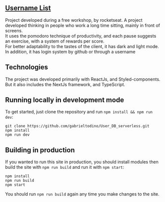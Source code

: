 ## [Username List](https://username-list-serverless.vercel.app)

Project developed during a free workshop, by rocketseat. A project developed thinking in people who work a long time sitting, mainly in front of screens.<br/>
It uses the pomodoro technique of productivity, and each pause suggests an exercise, with a system of rewards per score.<br/>
For better adaptability to the tastes of the client, it has dark and light mode.<br/>
In addition, it has login system by github or through a username<br/>

## Technologies

The project was developed primarily with ReactJs, and Styled-components. <br/>
But it also includes the NextJs framework, and TypeScript.

## Running locally in development mode

To get started, just clone the repository and run `npm install && npm run dev`:

    git clone https://github.com/gabrieltodino/User_DB_serverless.git
    npm install
    npm run dev


## Building in production

If you wanted to run this site in production, you should install modules then build the site with `npm run build` and run it with `npm start`:

    npm install
    npm run build
    npm start

You should run `npm run build` again any time you make changes to the site.
